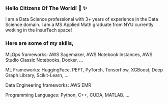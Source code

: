 ### Hello Citizens Of The World! 👋 ✨

I am a Data Science professional with 3+ years of experience in the Data Science domain. 
I am a MS Applied Math graduate from NYU currently wotking in the InsurTech space!

### Here are some of my skills,

MLOps frameworks: AWS Sagemaker, AWS Notebook Instances, AWS Studio Classic Notebooks, Docker, ...

ML Frameworks: HuggingFace, PEFT, PyTorch, Tensorflow, XGBoost, Deep Graph Library, Scikit-Learn, ...

Data Engineering frameworks: AWS EMR

Programming Languages: Python, C++, CUDA, MATLAB.
...



<!--
**pradyGn/PradyGn** is a ✨ _special_ ✨ repository because its `README.md` (this file) appears on your GitHub profile.

Here are some ideas to get you started:

- 🔭 I’m currently working on ...
- 🌱 I’m currently learning ...
- 👯 I’m looking to collaborate on ...
- 🤔 I’m looking for help with ...
- 💬 Ask me about ...
- 📫 How to reach me: ...
- 😄 Pronouns: ...
- ⚡ Fun fact: ...
-->
